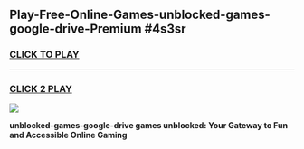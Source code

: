 
## Play-Free-Online-Games-unblocked-games-google-drive-Premium #4s3sr
<h3>
<a href="https://premium.freeplayer.one?title=unblocked-games-google-drive&ref=8M">CLICK TO PLAY</a></h3>
<hr>

<h3>
<a href="https://premium.freeplayer.one?title=unblocked-games-google-drive&ref=8M">CLICK 2 PLAY</a>
  
</h3>

<a href="https://premium.freeplayer.one?title=unblocked-games-google-drive&ref=8M"><img src="https://clearcache.store/games.png"></a>


**unblocked-games-google-drive games unblocked: Your Gateway to Fun and Accessible Online Gaming**
